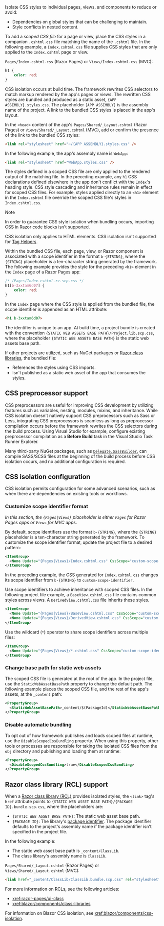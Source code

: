 ---
---
Isolate CSS styles to individual pages, views, and components to reduce or avoid:

* Dependencies on global styles that can be challenging to maintain.
* Style conflicts in nested content.

To add a *scoped CSS file* for a page or view, place the CSS styles in a companion `.cshtml.css` file matching the name of the `.cshtml` file. In the following example, a `Index.cshtml.css` file supplies CSS styles that are only applied to the `Index.cshtml` page or view.

`Pages/Index.cshtml.css` (Razor Pages) or `Views/Index.cshtml.css` (MVC):

```css
h1 {
    color: red;
}
```

CSS isolation occurs at build time. The framework rewrites CSS selectors to match markup rendered by the app's pages or views. The rewritten CSS styles are bundled and produced as a static asset, `{APP ASSEMBLY}.styles.css`. The placeholder `{APP ASSEMBLY}` is the assembly name of the project. A link to the bundled CSS styles is placed in the app's layout. 

In the `<head>` content of the app's `Pages/Shared/_Layout.cshtml` (Razor Pages) or `Views/Shared/_Layout.cshtml` (MVC), add or confirm the presence of the link to the bundled CSS styles:

```html
<link rel="stylesheet" href="~/{APP ASSEMBLY}.styles.css" />
```

In the following example, the app's assembly name is `WebApp`:

```html
<link rel="stylesheet" href="WebApp.styles.css" />
```

The styles defined in a scoped CSS file are only applied to the rendered output of the matching file. In the preceding example, any `h1` CSS declarations defined elsewhere in the app don't conflict with the `Index`'s heading style. CSS style cascading and inheritance rules remain in effect for scoped CSS files. For example, styles applied directly to an `<h1>` element in the `Index.cshtml` file override the scoped CSS file's styles in `Index.cshtml.css`.

> [!NOTE]
> In order to guarantee CSS style isolation when bundling occurs, importing CSS in Razor code blocks isn't supported.
>
> CSS isolation only applies to HTML elements. CSS isolation isn't supported for [Tag Helpers](xref:mvc/views/tag-helpers/intro).

Within the bundled CSS file, each page, view, or Razor component is associated with a scope identifier in the format `b-{STRING}`, where the `{STRING}` placeholder is a ten-character string generated by the framework. The following example provides the style for the preceding `<h1>` element in the `Index` page of a Razor Pages app:

```css
/* /Pages/Index.cshtml.rz.scp.css */
h1[b-3xxtam6d07] {
    color: red;
}
```

In the `Index` page where the CSS style is applied from the bundled file, the scope identifier is appended as an HTML attribute:

```html
<h1 b-3xxtam6d07>
```

The identifier is unique to an app. At build time, a project bundle is created with the convention `{STATIC WEB ASSETS BASE PATH}/Project.lib.scp.css`, where the placeholder `{STATIC WEB ASSETS BASE PATH}` is the static web assets base path.

If other projects are utilized, such as NuGet packages or [Razor class libraries](xref:razor-pages/ui-class), the bundled file:

* References the styles using CSS imports.
* Isn't published as a static web asset of the app that consumes the styles.

## CSS preprocessor support

CSS preprocessors are useful for improving CSS development by utilizing features such as variables, nesting, modules, mixins, and inheritance. While CSS isolation doesn't natively support CSS preprocessors such as Sass or Less, integrating CSS preprocessors is seamless as long as preprocessor compilation occurs before the framework rewrites the CSS selectors during the build process. Using Visual Studio for example, configure existing preprocessor compilation as a **Before Build** task in the Visual Studio Task Runner Explorer.

Many third-party NuGet packages, such as [`Delegate.SassBuilder`](https://www.nuget.org/packages/Delegate.SassBuilder), can compile SASS/SCSS files at the beginning of the build process before CSS isolation occurs, and no additional configuration is required.

## CSS isolation configuration

CSS isolation permits configuration for some advanced scenarios, such as when there are dependencies on existing tools or workflows.

### Customize scope identifier format

*In this section, the `{Pages|Views}` placeholder is either `Pages` for Razor Pages apps or `Views` for MVC apps.*

By default, scope identifiers use the format `b-{STRING}`, where the `{STRING}` placeholder is a ten-character string generated by the framework. To customize the scope identifier format, update the project file to a desired pattern:

```xml
<ItemGroup>
  <None Update="{Pages|Views}/Index.cshtml.css" CssScope="custom-scope-identifier" />
</ItemGroup>
```

In the preceding example, the CSS generated for `Index.cshtml.css` changes its scope identifier from `b-{STRING}` to `custom-scope-identifier`.

Use scope identifiers to achieve inheritance with scoped CSS files. In the following project file example, a `BaseView.cshtml.css` file contains common styles across views. A `DerivedView.cshtml.css` file inherits these styles.

```xml
<ItemGroup>
  <None Update="{Pages|Views}/BaseView.cshtml.css" CssScope="custom-scope-identifier" />
  <None Update="{Pages|Views}/DerivedView.cshtml.css" CssScope="custom-scope-identifier" />
</ItemGroup>
```

Use the wildcard (`*`) operator to share scope identifiers across multiple files:

```xml
<ItemGroup>
  <None Update="{Pages|Views}/*.cshtml.css" CssScope="custom-scope-identifier" />
</ItemGroup>
```

### Change base path for static web assets

The scoped CSS file is generated at the root of the app. In the project file, use the `StaticWebAssetBasePath` property to change the default path. The following example places the scoped CSS file, and the rest of the app's assets, at the `_content` path:

```xml
<PropertyGroup>
  <StaticWebAssetBasePath>_content/$(PackageId)</StaticWebAssetBasePath>
</PropertyGroup>
```

### Disable automatic bundling

To opt out of how framework publishes and loads scoped files at runtime, use the `DisableScopedCssBundling` property. When using this property, other tools or processes are responsible for taking the isolated CSS files from the `obj` directory and publishing and loading them at runtime:

```xml
<PropertyGroup>
  <DisableScopedCssBundling>true</DisableScopedCssBundling>
</PropertyGroup>
```

## Razor class library (RCL) support

When a [Razor class library (RCL)](xref:razor-pages/ui-class) provides isolated styles, the `<link>` tag's `href` attribute points to `{STATIC WEB ASSET BASE PATH}/{PACKAGE ID}.bundle.scp.css`, where the placeholders are:

* `{STATIC WEB ASSET BASE PATH}`: The static web asset base path.
* `{PACKAGE ID}`: The library's [package identifier](/nuget/create-packages/creating-a-package-msbuild#set-properties). The package identifier defaults to the project's assembly name if the package identifier isn't specified in the project file.

In the following example:

* The static web asset base path is `_content/ClassLib`.
* The class library's assembly name is `ClassLib`.

`Pages/Shared/_Layout.cshtml` (Razor Pages) or `Views/Shared/_Layout.cshtml` (MVC):

```html
<link href="_content/ClassLib/ClassLib.bundle.scp.css" rel="stylesheet">
```

For more information on RCLs, see the following articles:

* <xref:razor-pages/ui-class>
* <xref:blazor/components/class-libraries>

For information on Blazor CSS isolation, see <xref:blazor/components/css-isolation>.
